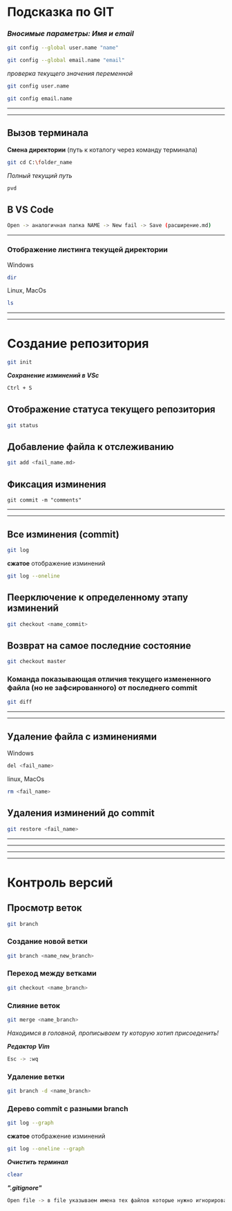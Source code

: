 # Подсказка по GIT

### *Вносимые параметры: Имя и email*
```sh
git config --global user.name "name"
```
```sh
git config --global email.name "email"
```
*проверка текущего значения переменной*
```sh
git config user.name
```
```sh
git config email.name
```
---
---
## Вызов терминала

**Смена директории** (путь к коталогу через команду терминала)
```sh
git cd C:\folder_name
```
*Полный текущий путь*
```sh
pvd
```

## В VS Code
```sh
Open -> аналогичная папка NAME -> New fail -> Save (расширение.md)
```
---
### Отображение листинга текущей директории

Windows
```sh
dir
```
Linux, MacOs
```sh
ls
```
---
---
# Создание репозитория
```sh
git init
```
__*Сохранение изминений в VSc*__
```sh
Ctrl + S
```
## Отображение статуса текущего репозитория
```sh
git status
```
## Добавление файла к отслеживанию
```sh
git add <fail_name.md>
```
## Фиксация изминения
```
git commit -m "comments"
```
---
---
## Все изминения (commit)
```sh
git log
```
**сжатое** отображение изминений
```sh
git log --oneline
```
## Пеерключение к определенному этапу изминений
```sh
git checkout <name_commit>
```
## Возврат на самое последние состояние
```sh
git checkout master
```
### Команда показывающая **отличия текущего измененного файла (но не зафсированного) от последнего commit** 
```sh
git diff
```
---
---
## Удаление файла с изминениями
Windows
```sh
del <fail_name>
```
linux, MacOs
```sh
rm <fail_name>
```
## Удаления изминений до commit
```sh
git restore <fail_name>
```
---
---
---
---
#  Контроль версий

## Просмотр веток 
```sh
git branch
```
### Создание новой ветки
```sh
git branch <name_new_branch>
```
### Переход между ветками
```sh
git checkout <name_branch>
```
### Слияние веток 
```sh
git merge <name_branch>
```
*Находимся в головной, прописываем ту которую хотип присоеденить!*

_**Редактор Vim**_
```sh
Esc -> :wq
```
### Удаление ветки
```sh
git branch -d <name_branch>
```
### Дерево commit с разными branch
```sh
git log --graph
```
**сжатое** отображение изминений
```sh
git log --oneline --graph
```
_**Очистить терминал**_
```sh
clear
```
_**".gitignore"**_
```sh
Open file -> в file указываем имена тех файлов которые нужно игнорировать -> add .gitignore -> git commit -m ""
```
